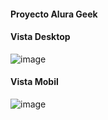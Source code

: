 #### Proyecto Alura Geek

#### Vista Desktop

![image](https://github.com/AndyUFO/AluraGeek/assets/15675318/3899f7bf-8f2c-4ad5-a518-9ec7ee4d35d4)

#### Vista Mobil

![image](https://github.com/AndyUFO/AluraGeek/assets/15675318/0a86c8f8-8959-43e0-9a17-68f2b364f040)
